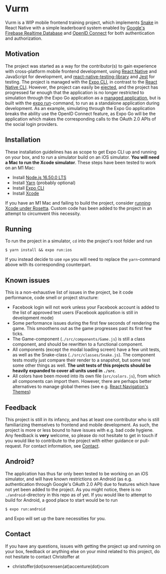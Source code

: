# Vurm

Vurm is a WIP mobile frontend training project, which implements [Snake](<https://en.wikipedia.org/wiki/Snake_(video_game_genre)>) in React Native with a simple leaderboard system enabled by [Google's Firebase Realtime Database](https://firebase.google.com/docs/database) and [OpenID Connect](https://docs.expo.dev/versions/latest/sdk/auth-session/) for both authentication and authorization.

## Motivation

The project was started as a way for the contributor(s) to gain experience with cross-platform mobile frontend development, using [React Native](https://reactnative.dev/) and JavaScript for development, and [react-native-testing-library](https://callstack.github.io/react-native-testing-library/docs/getting-started/) and [Jest](https://jestjs.io/) for testing. The project is managed with the [Expo CLI](https://jestjs.io/), in contrast to the [React Native CLI](https://reactnative.dev/docs/environment-setup#development-os). However, the project can easily be [ejected](https://docs.expo.dev/expokit/eject/), and the project has progressed far enough that the application is no longer restricted to simulation through the Expo Go application as a [managed application](https://docs.expo.dev/introduction/managed-vs-bare/), but is built with the [expo run](https://blog.expo.dev/introducing-expo-run-commands-835ae8da4813)-command, to run as a standalone application during development. As an example, simulating through the Expo Go application breaks the ability use the OpenID Connect feature, as Expo Go will be the application which makes the corresponding calls to the OAuth 2.0 APIs of the social login providers.

## Installation

These installation guidelines has as scope to get Expo CLI up and running on your box, and to run a simulator build on an iOS simulator. **You will need a Mac to run the Xcode simulator**. These steps have been tested to work on an M1 Mac:

- Install [Node.js 16.50.0 LTS](https://nodejs.org/en/)
- Install [Yarn](https://classic.yarnpkg.com/en/docs/install#mac-stable) (probably optional)
- Install [Expo CLI](https://docs.expo.dev/get-started/installation/#installing-expo-cli)
- Install [Xcode](https://developer.apple.com/xcode/)

If you have an M1 Mac and failing to build the project, consider [running Xcode under Rosetta](https://www.macworld.com/article/338843/how-to-force-a-native-m1-mac-app-to-run-as-an-intel-app-instead.html). Custom code has been added to the project in an attempt to circumvent this necessity.

## Running

To run the project in a simulator, `cd` into the project's root folder and run

```shell
$ yarn install && expo run:ios
```

If you instead decide to use `npm` you will need to replace the `yarn`-command above with its corresponding counterpart.

## Known issues

This is a non-exhaustive list of issues in the project, be it code performance, code smell or project structure:

- Facebook login will not work unless your Facebook account is added to the list of approved test users (Facebook application is still in development mode)
- Some performance issues during the first few seconds of rendering the game. This smoothens out as the game progresses past its first few ticks.
- The Game-component (`./src/components/Game.js`) is still a class component, and should be rewritten to a functional component.
- All components (except the modal loading screen) have a few unit tests, as well as the Snake-class (`./src/classes/Snake.js`). The component tests mostly just compare their render to a snapshot, but some test some other things as well. **The unit tests of this projects should be heavily expanded to cover all units used in `./src`**.
- All colors have been moved into its own file (`src/colors.js`), from which all components can import them. However, there are perhaps better alternatives to manage global themes (see e.g. [React Navigation's Themes](https://reactnavigation.org/docs/themes/))

## Feedback

This project is still in its infancy, and has at least one contributor who is still familiarizing themselves to frontend and mobile development. As such, the project is more or less bound to have issues with e.g. bad code hygiene. Any feedback is **very** welcome, so please do not hesitate to get in touch if you would like to contribute to the project with either guidance or pull-request. For contact information, see [Contact](#contact).

## Android?

The application has thus far only been tested to be working on an iOS simulator, and will have known restrictions on Android (as e.g. authentication through Google's OAuth 2.0 API) due to features which have not yet been added to the project. As you might notice, there is no `./android`-directory in this repo as of yet. If you would like to attempt to build for Android, a good place to start would be to run

`$ expo run:android`

and Expo will set up the bare necessities for you.

## Contact

If you have any questions, issues with getting the project up and running on your box, feedback or anything else on your mind related to this project, do not hesitate to contact Christoffer at

- christoffer(dot)sorensen(at)accenture(dot)com
